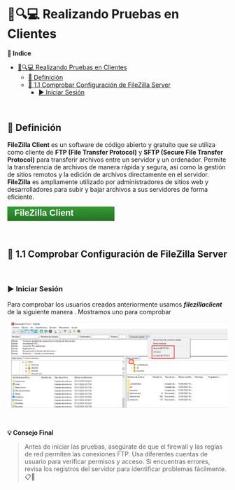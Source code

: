 # 🧪🔍💻 Realizando Pruebas en Clientes 

**📑 Indice**

- [🧪🔍💻 Realizando Pruebas en Clientes](#-realizando-pruebas-en-clientes)
  - [📝 Definición](#-definición)
  - [🔧 1.1 Comprobar Configuración de FileZilla Server](#-11-comprobar-configuración-de-filezilla-server)
    - [▶️ Iniciar Sesión](#️-iniciar-sesión)

<br>

## 📝 Definición

**FileZilla Client** es un software de código abierto y gratuito que se utiliza como cliente de **FTP (File Transfer Protocol)** y **SFTP (Secure File Transfer Protocol)** para transferir archivos entre un servidor y un ordenador. Permite la transferencia de archivos de manera rápida y segura, así como la gestión de sitios remotos y la edición de archivos directamente en el servidor. **FileZilla** es ampliamente utilizado por administradores de sitios web y desarrolladores para subir y bajar archivos a sus servidores de forma eficiente.

![Logo Filezilla Client](./img/filezillaclient/logo_filezilla_client.png)

<br>

## 🔧 1.1 Comprobar Configuración de FileZilla Server
<br>

### ▶️ Iniciar Sesión

Para comprobar los usuarios creados anteriormente usamos ***filezillaclient*** de la siguiente manera . Mostramos uno para comprobar 

![Iniciar Sesión Creados](./img/filezillaclient/1_iniciar_sesion_usuarios.png)


<br>

**💡 Consejo Final**

>Antes de iniciar las pruebas, asegúrate de que el firewall y las reglas de red permiten las conexiones FTP.
>Usa diferentes cuentas de usuario para verificar permisos y acceso. Si encuentras errores, revisa los registros del servidor para identificar problemas fácilmente. 📋🔎